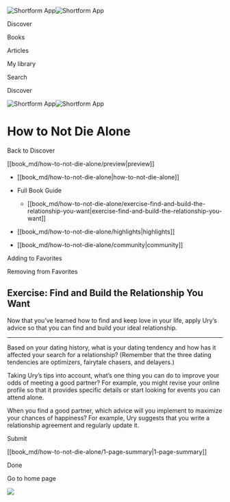 ![Shortform App](/img/logo.36a2399e.svg)![Shortform App](/img/logo-dark.70c1b072.svg)

Discover

Books

Articles

My library

Search

Discover

![Shortform App](/img/logo.36a2399e.svg)![Shortform App](/img/logo-dark.70c1b072.svg)

# How to Not Die Alone

Back to Discover

[[book_md/how-to-not-die-alone/preview|preview]]

  * [[book_md/how-to-not-die-alone|how-to-not-die-alone]]
  * Full Book Guide

    * [[book_md/how-to-not-die-alone/exercise-find-and-build-the-relationship-you-want|exercise-find-and-build-the-relationship-you-want]]
  * [[book_md/how-to-not-die-alone/highlights|highlights]]
  * [[book_md/how-to-not-die-alone/community|community]]



Adding to Favorites 

Removing from Favorites 

## Exercise: Find and Build the Relationship You Want

Now that you’ve learned how to find and keep love in your life, apply Ury’s advice so that you can find and build your ideal relationship.

* * *

Based on your dating history, what is your dating tendency and how has it affected your search for a relationship? (Remember that the three dating tendencies are optimizers, fairytale chasers, and delayers.)

Taking Ury’s tips into account, what’s one thing you can do to improve your odds of meeting a good partner? For example, you might revise your online profile so that it provides specific details or start looking for events you can attend alone.

When you find a good partner, which advice will you implement to maximize your chances of happiness? For example, Ury suggests that you write a relationship agreement and regularly update it.

Submit 

[[book_md/how-to-not-die-alone/1-page-summary|1-page-summary]]

Done

Go to home page 

![](https://bat.bing.com/action/0?ti=56018282&Ver=2&mid=2925feab-1c5a-4118-a0ee-e20395dc5f6d&sid=49fff5b0636c11eeb9c611038afc8668&vid=4a005010636c11ee80c703d4c4a7acd5&vids=0&msclkid=N&pi=0&lg=en-US&sw=800&sh=600&sc=24&nwd=1&tl=Shortform%20%7C%20How%20to%20Not%20Die%20Alone&p=https%3A%2F%2Fwww.shortform.com%2Fapp%2Fbook%2Fhow-to-not-die-alone%2Fexercise-find-and-build-the-relationship-you-want&r=&lt=390&evt=pageLoad&sv=1&rn=944986)
